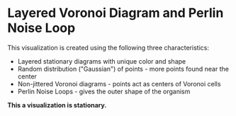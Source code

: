 # Layered Voronoi Diagram and Perlin Noise Loop
This visualization is created using the following three characteristics:
  * Layered stationary diagrams with unique color and shape
  * Random distribution ("Gaussian") of points - more points found near the center
  * Non-jittered Voronoi diagrams - points act as centers of Voronoi cells
  * Perlin Noise Loops - gives the outer shape of the organism

**This a visualization is stationary.**
